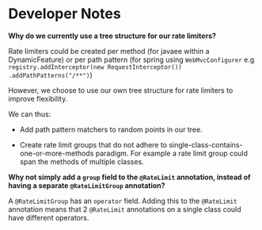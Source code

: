 # Developer Notes

__Why do we currently use a tree structure for our rate limiters?__

Rate limiters could be created per method (for javaee within a DynamicFeature) or
per path pattern (for spring using `WebMvcConfigurer` e.g `registry.addInterceptor(new RequestInterceptor()) .addPathPatterns("/**")`)

However, we choose to use our own tree structure for rate limiters to improve flexibility.

We can thus:

- Add path pattern matchers to random points in our tree.

- Create rate limit groups that do not adhere to single-class-contains-one-or-more-methods paradigm.
  For example a rate limit group could span the methods of multiple classes.

__Why not simply add a `group` field to the `@RateLimit` annotation, instead of having a
separate `@RateLimitGroup` annotation?__

A `@RateLimitGroup` has an `operator` field. Adding this to the `@RateLimit` annotation means 
that 2 `@RateLimit` annotations on a single class could have different operators.


